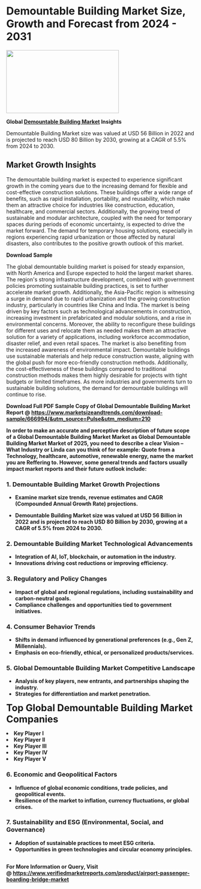 <H1>Demountable Building Market Size, Growth and Forecast from 2024 - 2031</H1><img class="aligncenter size-medium wp-image-584254" src="https://thirdeyenews.in/wp-content/uploads/2024/09/Global-Market-Research-300x168.jpeg" alt="" width="300" height="168" /><p><strong>Global&nbsp;<a href="https://www.marketsizeandtrends.com/download-sample/666994/&amp;utm_source=Pulse&amp;utm_medium=210">Demountable Building Market</a> Insights</strong></p><p>Demountable Building Market size was valued at USD 56 Billion in 2022 and is projected to reach USD 80 Billion by 2030, growing at a CAGR of 5.5% from 2024 to 2030.</p><p><h2>Market Growth Insights</h2> <p>The demountable building market is expected to experience significant growth in the coming years due to the increasing demand for flexible and cost-effective construction solutions. These buildings offer a wide range of benefits, such as rapid installation, portability, and reusability, which make them an attractive choice for industries like construction, education, healthcare, and commercial sectors. Additionally, the growing trend of sustainable and modular architecture, coupled with the need for temporary spaces during periods of economic uncertainty, is expected to drive the market forward. The demand for temporary housing solutions, especially in regions experiencing rapid urbanization or those affected by natural disasters, also contributes to the positive growth outlook of this market.</p> <p><strong>Download Sample</strong></p> <p>The global demountable building market is poised for steady expansion, with North America and Europe expected to hold the largest market shares. The region's strong infrastructure development, combined with government policies promoting sustainable building practices, is set to further accelerate market growth. Additionally, the Asia-Pacific region is witnessing a surge in demand due to rapid urbanization and the growing construction industry, particularly in countries like China and India. The market is being driven by key factors such as technological advancements in construction, increasing investment in prefabricated and modular solutions, and a rise in environmental concerns. Moreover, the ability to reconfigure these buildings for different uses and relocate them as needed makes them an attractive solution for a variety of applications, including workforce accommodation, disaster relief, and even retail spaces. The market is also benefiting from the increased awareness of environmental impact. Demountable buildings use sustainable materials and help reduce construction waste, aligning with the global push for more eco-friendly construction methods. Additionally, the cost-effectiveness of these buildings compared to traditional construction methods makes them highly desirable for projects with tight budgets or limited timeframes. As more industries and governments turn to sustainable building solutions, the demand for demountable buildings will continue to rise. <p><strong></p><p><span class=""><strong>Download Full PDF Sample Copy of Global Demountable Building Market Report</strong> @ <a href="https://www.marketsizeandtrends.com/download-sample/666994/&amp;utm_source=Pulse&amp;utm_medium=210" target="_blank">https://www.marketsizeandtrends.com/download-sample/666994/&amp;utm_source=Pulse&amp;utm_medium=210</a></span></p><p>In order to make an accurate and perceptive description of future scope of a Global&nbsp;Demountable Building Market Market as Global&nbsp;Demountable Building Market Market of 2025, you need to describe a clear Vision &ndash; What Industry or Linda can you think of for example: Quote from a Technology, healthcare, automotive, renewable energy, name the market you are Reffering to. However, some general trends and factors usually impact market reports and their future outlook include:</p><h3>1.&nbsp;<strong>Demountable Building Market Growth Projections</strong></h3><ul><li>Examine market size trends, revenue estimates and CAGR (Compounded Annual Growth Rate) projections.</li><li><p>Demountable Building Market size was valued at USD 56 Billion in 2022 and is projected to reach USD 80 Billion by 2030, growing at a CAGR of 5.5% from 2024 to 2030.</p></li></ul><h3>2.&nbsp;<strong>Demountable Building Market Technological Advancements</strong></h3><ul><li>Integration of AI, IoT, blockchain, or automation in the industry.</li><li>Innovations driving cost reductions or improving efficiency.</li></ul><h3>3.&nbsp;<strong>Regulatory and Policy Changes</strong></h3><ul><li>Impact of global and regional regulations, including sustainability and carbon-neutral goals.</li><li>Compliance challenges and opportunities tied to government initiatives.</li></ul><h3>4.&nbsp;<strong>Consumer Behavior Trends</strong></h3><ul><li>Shifts in demand influenced by generational preferences (e.g., Gen Z, Millennials).</li><li>Emphasis on eco-friendly, ethical, or personalized products/services.</li></ul><h3>5.&nbsp;<strong>Global Demountable Building Market Competitive Landscape</strong></h3><ul><li>Analysis of key players, new entrants, and partnerships shaping the industry.</li><li>Strategies for differentiation and market penetration.</li></ul><p data-pm-slice="1 1 []"><span style="color: inherit; font-family: inherit; font-size: 25px;">Top Global Demountable Building Market Companies</span></p><div class="" data-test-id=""><p><li>Key Player I</li><li> Key Player II</li><li> Key Player III</li><li> Key Player IV</li><li> Key Player V</li></p></div><h3>6.&nbsp;<strong>Economic and Geopolitical Factors</strong></h3><ul><li>Influence of global economic conditions, trade policies, and geopolitical events.</li><li>Resilience of the market to inflation, currency fluctuations, or global crises.</li></ul><h3>7.&nbsp;<strong>Sustainability and ESG (Environmental, Social, and Governance)</strong></h3><ul><li>Adoption of sustainable practices to meet ESG criteria.</li><li>Opportunities in green technologies and circular economy principles.</li></ul><h2><strong style="font-size: 14px;">For More Information or Query, Visit @&nbsp;</strong><a style="background-color: #ffffff; font-size: 14px;" href="https://www.marketsizeandtrends.com/report/demountable-building-market/" target="_blank">https://www.verifiedmarketreports.com/product/airport-passenger-boarding-bridge-market</a></h2>
